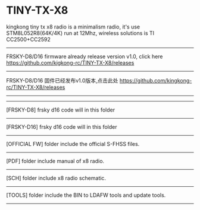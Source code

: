 # TINY-TX-X8
kingkong tiny tx x8 radio is a minimalism radio, it's use STM8L052R8(64K/4K) run at 12Mhz, wireless solutions is TI CC2500+CC2592





*************************************************************************
FRSKY-D8/D16 firmware already release version v1.0, click here https://github.com/kigkong-rc/TINY-TX-X8/releases
*************************************************************************
FRSKY-D8/D16 固件已经发布v1.0版本,点击此处 https://github.com/kingkong-rc/TINY-TX-X8/releases
*************************************************************************

*************************************************************************
[FRSKY-D8] frsky d16 code will in this folder
*************************************************************************
[FRSKY-D16] frsky d16 code will in this folder
*************************************************************************
[OFFICIAL FW] folder include the official S-FHSS files.
*************************************************************************
[PDF] folder include manual of x8 radio.
*************************************************************************
[SCH] folder include x8 radio schematic.
*************************************************************************
[TOOLS] folder include the BIN to LDAFW tools and update tools.
*************************************************************************




